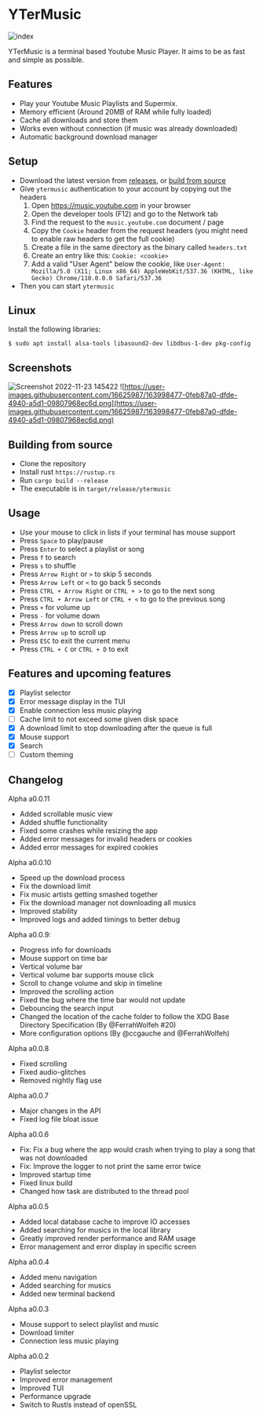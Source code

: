 # YTerMusic

![index](https://user-images.githubusercontent.com/16625987/202790566-9b114019-63f9-4c4b-965d-820fd0d80a17.png)

YTerMusic is a terminal based Youtube Music Player.
It aims to be as fast and simple as possible.

## Features

- Play your Youtube Music Playlists and Supermix.
- Memory efficient (Around 20MB of RAM while fully loaded)
- Cache all downloads and store them
- Works even without connection (if music was already downloaded)
- Automatic background download manager

## Setup

- Download the latest version from [releases](https://github.com/ccgauche/ytermusic/releases), or [build from source](https://github.com/ccgauche/ytermusic#building-from-source)
- Give `ytermusic` authentication to your account by copying out the headers
  1. Open https://music.youtube.com in your browser
  2. Open the developer tools (F12) and go to the Network tab
  3. Find the request to the `music.youtube.com` document / page
  4. Copy the `Cookie` header from the request headers (you might need to enable raw headers to get the full cookie)
  5. Create a file in the same directory as the binary called `headers.txt`
  6. Create an entry like this: `Cookie: <cookie>`
  7. Add a valid "User Agent" below the cookie, like `User-Agent: Mozilla/5.0 (X11; Linux x86_64) AppleWebKit/537.36 (KHTML, like Gecko) Chrome/110.0.0.0 Safari/537.36`
- Then you can start `ytermusic`

## Linux

Install the following libraries:
```
$ sudo apt install alsa-tools libasound2-dev libdbus-1-dev pkg-config
```

## Screenshots

![Screenshot 2022-11-23 145422](https://user-images.githubusercontent.com/16625987/203564779-d3ae13f9-b262-41c0-8deb-0a486124cdca.png)
![https://user-images.githubusercontent.com/16625987/163998477-0feb87a0-dfde-4940-a5d1-09807968ec6d.png](https://user-images.githubusercontent.com/16625987/163998477-0feb87a0-dfde-4940-a5d1-09807968ec6d.png)

## Building from source

- Clone the repository
- Install rust `https://rustup.rs`
- Run `cargo build --release`
- The executable is in `target/release/ytermusic`

## Usage

- Use your mouse to click in lists if your terminal has mouse support
- Press `Space` to play/pause
- Press `Enter` to select a playlist or song
- Press `f` to search
- Press `s` to shuffle
- Press `Arrow Right` or `>` to skip 5 seconds
- Press `Arrow Left` or `<` to go back 5 seconds
- Press `CTRL + Arrow Right` or `CTRL + >` to go to the next song
- Press `CTRL + Arrow Left` or `CTRL + <` to go to the previous song
- Press `+` for volume up
- Press `-` for volume down
- Press `Arrow down` to scroll down
- Press `Arrow up` to scroll up
- Press `ESC` to exit the current menu
- Press `CTRL + C` or `CTRL + D` to exit

## Features and upcoming features

- [x] Playlist selector
- [x] Error message display in the TUI
- [x] Enable connection less music playing
- [ ] Cache limit to not exceed some given disk space
- [x] A download limit to stop downloading after the queue is full
- [x] Mouse support
- [x] Search
- [ ] Custom theming

## Changelog

Alpha a0.0.11

- Added scrollable music view
- Added shuffle functionality
- Fixed some crashes while resizing the app
- Added error messages for invalid headers or cookies
- Added error messages for expired cookies

Alpha a0.0.10

- Speed up the download process
- Fix the download limit
- Fix music artists getting smashed together
- Fix the download manager not downloading all musics
- Improved stability
- Improved logs and added timings to better debug

Alpha a0.0.9:

- Progress info for downloads
- Mouse support on time bar
- Vertical volume bar
- Vertical volume bar supports mouse click
- Scroll to change volume and skip in timeline
- Improved the scrolling action
- Fixed the bug where the time bar would not update
- Debouncing the search input
- Changed the location of the cache folder to follow the XDG Base Directory Specification (By @FerrahWolfeh #20)
- More configuration options (By @ccgauche and @FerrahWolfeh)

Alpha a0.0.8

- Fixed scrolling
- Fixed audio-glitches
- Removed nightly flag use

Alpha a0.0.7

- Major changes in the API
- Fixed log file bloat issue

Alpha a0.0.6

- Fix: Fix a bug where the app would crash when trying to play a song that was not downloaded
- Fix: Improve the logger to not print the same error twice
- Improved startup time
- Fixed linux build
- Changed how task are distributed to the thread pool

Alpha a0.0.5

- Added local database cache to improve IO accesses
- Added searching for musics in the local library
- Greatly improved render performance and RAM usage
- Error management and error display in specific screen

Alpha a0.0.4

- Added menu navigation
- Added searching for musics
- Added new terminal backend

Alpha a0.0.3

- Mouse support to select playlist and music
- Download limiter
- Connection less music playing

Alpha a0.0.2

- Playlist selector
- Improved error management
- Improved TUI
- Performance upgrade
- Switch to Rustls instead of openSSL
